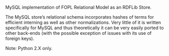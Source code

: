MySQL implementation of FOPL Relational Model as an RDFLib Store.

The MySQL store’s relational schema incorporates hashes of terms for efficient interning as well as other normalizations. Very little of it is written specifically for MySQL and thus theoretically it can be very easily ported to other back-ends (with the possible exception of issues with its use of foreign keys).

Note: Python 2.X only.